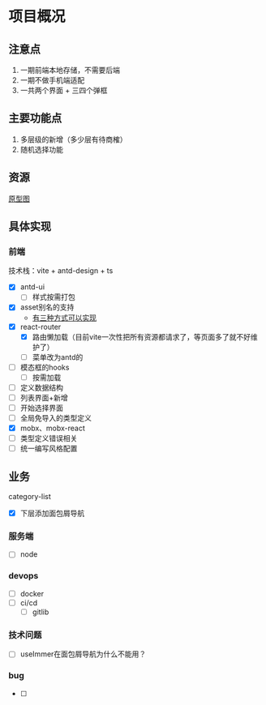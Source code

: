 # 项目概况

## 注意点

1. 一期前端本地存储，不需要后端
2. 一期不做手机端适配
3. 一共两个界面 + 三四个弹框

## 主要功能点

 1. 多层级的新增（多少层有待商榷）
 2. 随机选择功能

## 资源

[原型图](https://3qomk5.axshare.com/#g=1&p=home)

## 具体实现

### 前端

技术栈：vite + antd-design + ts

- [x] antd-ui
  - [ ] 样式按需打包
- [x] asset别名的支持
  - [有三种方式可以实现](./docs/Asset.md)
- [x] react-router
  - [x] 路由懒加载（目前vite一次性把所有资源都请求了，等页面多了就不好维护了）
  - [ ] 菜单改为antd的
- [ ] 模态框的hooks
  - [ ] 按需加载
- [ ] 定义数据结构
- [ ] 列表界面+新增
- [ ] 开始选择界面
- [ ] 全局免导入的类型定义
- [x] mobx、mobx-react
- [ ] 类型定义错误相关
- [ ] 统一编写风格配置

## 业务

category-list

- [x] 下层添加面包屑导航

### 服务端

- [ ] node

### devops

- [ ] docker
- [ ] ci/cd
  - [ ] gitlib

### 技术问题

- [ ] useImmer在面包屑导航为什么不能用？
### bug

- [ ]